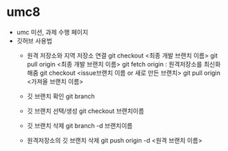 # umc8
- umc 미션, 과제 수행 페이지
- 깃허브 사용법
  * 원격 저장소와 지역 저장소 연결
    git checkout <최종 개발 브랜치 이름>
    git pull origin <최종 개발 브랜치 이름>
    git fetch origin : 원격저장소를 최신화 해줌
    git checkout <issue브랜치 이름 or 새로 만든 브랜치>
    git pull origin <가져올 브랜치 이름>

  * 깃 브랜치 확인
    git branch

  * 깃 브랜치 선택/생성
    git checkout 브랜치이름

  * 깃 브랜치 삭제
    git branch -d 브랜치이름

  * 원격저장소의 깃 브랜치 삭제
    git push origin -d <원격 브랜치 이름>


  

